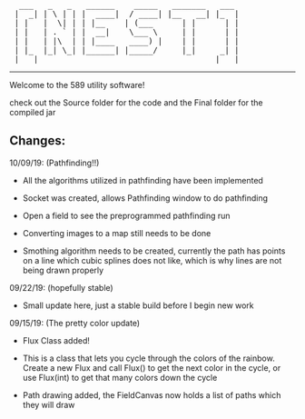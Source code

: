 <pre>
  ___   _   _   ______    _____   _______   ___ 
 |  _| | \ | | |  ____|  / ____| |__   __| |_  |
 | |   |  \| | | |__    | (___      | |      | |
 | |   | . ` | |  __|    \___ \     | |      | |
 | |   | |\  | | |____   ____) |    | |      | |
 | |_  |_| \_| |______| |_____/     |_|     _| |
 |___|                                     |___|
</pre>
------------------------------------------------

Welcome to the 589 utility software!

check out the Source folder for the code and the Final folder for the compiled jar

## Changes:

10/09/19: (Pathfinding!!)

 - All the algorithms utilized in pathfinding have been implemented
 
 - Socket was created, allows Pathfinding window to do pathfinding
 
 - Open a field to see the preprogrammed pathfinding run
 
 - Converting images to a map still needs to be done
 
 - Smothing algorithm needs to be created, currently the path has points on a line which cubic splines does not like, which is why lines are not being drawn properly

09/22/19: (hopefully stable)

 - Small update here, just a stable build before I begin new work

09/15/19: (The pretty color update)

 - Flux Class added!
 
 - This is a class that lets you cycle through the colors of the rainbow.  Create a new Flux and call Flux() to get the next color in the cycle, or use Flux(int) to get that many colors down the cycle
  
 - Path drawing added, the FieldCanvas now holds a list of paths which they will draw